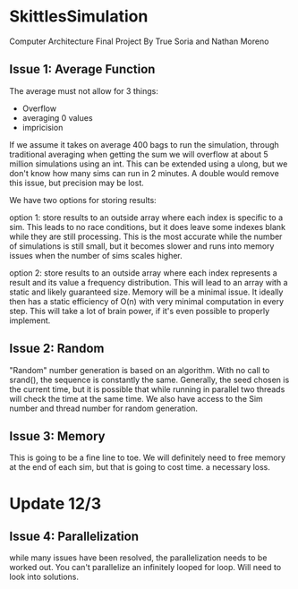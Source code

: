 # SkittlesSimulation
Computer Architecture Final Project By True Soria and Nathan Moreno

## Issue 1: Average Function
The average must not allow for 3 things:
 - Overflow
 - averaging 0 values
 - impricision

If we assume it takes on average 400 bags to run the simulation, through traditional averaging when getting the sum we will overflow at about 5 million simulations using an int. This can be extended using a ulong, but we don't know how many sims can run in 2 minutes. A double would remove this issue, but precision may be lost.
  
We have two options for storing results:

option 1:
store results to an outside array where each index is specific to a sim. This leads to no race conditions, but it does leave some indexes blank while they are still processing. This is the most accurate while the number of simulations is still small, but it becomes slower and runs into memory issues when the number of sims scales higher. 

option 2:
store results to an outside array where each index represents a result and its value a frequency distribution. This will lead to an array with a static and likely guaranteed size. Memory will be a minimal issue. It ideally then has a static efficiency of O(n) with very minimal computation in every step. This will take a lot of brain power, if it's even possible to properly implement.

## Issue 2: Random
"Random" number generation is based on an algorithm. With no call to srand(), the sequence is constantly the same. Generally, the seed chosen is the current time, but it is possible that while running in parallel two threads will check the time at the same time. We also have access to the Sim number and thread number for random generation. 

## Issue 3: Memory
This is going to be a fine line to toe. We will definitely need to free memory at the end of each sim, but that is going to cost time. a necessary loss.

# Update 12/3

## Issue 4: Parallelization
while many issues have been resolved, the parallelization needs to be worked out. You can't parallelize an infinitely looped for loop. Will need to look into solutions.
